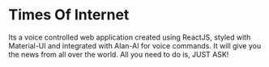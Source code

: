 # Times Of Internet

Its a voice controlled web application created using ReactJS, styled with Material-UI and integrated with Alan-AI for voice commands. It will give you the news from all over the world. All you need to do is, JUST ASK!
